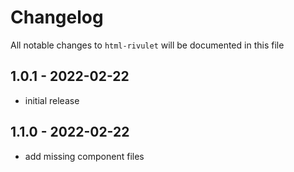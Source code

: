 # Changelog

All notable changes to `html-rivulet` will be documented in this file

## 1.0.1 - 2022-02-22
- initial release

## 1.1.0 - 2022-02-22
- add missing component files